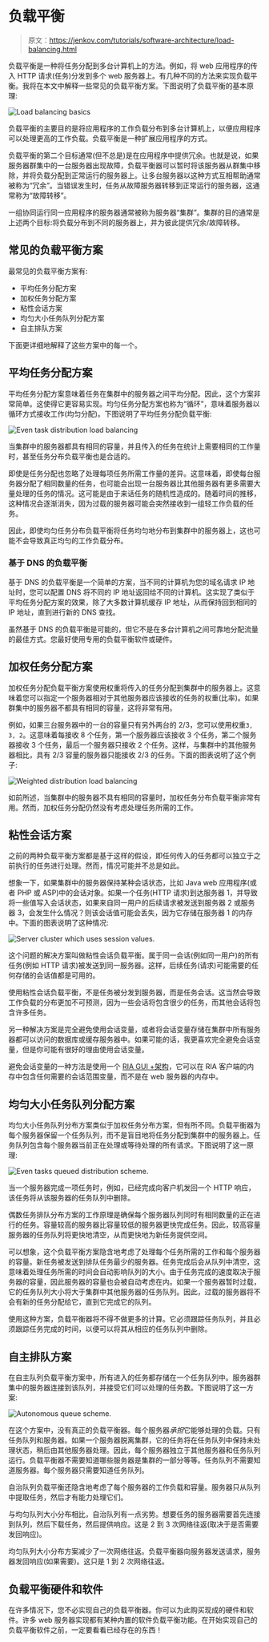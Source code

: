 # 负载平衡

> 原文：<https://jenkov.com/tutorials/software-architecture/load-balancing.html>

负载平衡是一种将任务分配到多台计算机上的方法。例如，将 web 应用程序的传入 HTTP 请求(任务)分发到多个 web 服务器上。有几种不同的方法来实现负载平衡。我将在本文中解释一些常见的负载平衡方案。下图说明了负载平衡的基本原理:

![Load balancing basics](img/137b5b15df77cb0494b3ddcf4a79978e.png)

负载平衡的主要目的是将应用程序的工作负载分布到多台计算机上，以便应用程序可以处理更高的工作负载。负载平衡是一种扩展应用程序的方式。

负载平衡的第二个目标通常(但不总是)是在应用程序中提供冗余。也就是说，如果服务器群集中的一台服务器出现故障，负载平衡器可以暂时将该服务器从群集中移除，并将负载分配到正常运行的服务器上。让多台服务器以这种方式互相帮助通常被称为“冗余”。当错误发生时，任务从故障服务器转移到正常运行的服务器，这通常称为“故障转移”。

一组协同运行同一应用程序的服务器通常被称为服务器“集群”。集群的目的通常是上述两个目标:将负载分布到不同的服务器上，并为彼此提供冗余/故障转移。

## 常见的负载平衡方案

最常见的负载平衡方案有:

*   平均任务分配方案
*   加权任务分配方案
*   粘性会话方案
*   均匀大小任务队列分配方案
*   自主排队方案

下面更详细地解释了这些方案中的每一个。

## 平均任务分配方案

平均任务分配方案意味着任务在集群中的服务器之间平均分配。因此，这个方案非常简单。这使得它更容易实现。均匀任务分配方案也称为“循环”，意味着服务器以循环方式接收工作(均匀分配)。下图说明了平均任务分配负载平衡:

![Even task distribution load balancing](img/4533b1238a809df56a3027d28265ab83.png)

当集群中的服务器都具有相同的容量，并且传入的任务在统计上需要相同的工作量时，甚至任务分布负载平衡也是合适的。

即使是任务分配也忽略了处理每项任务所需工作量的差异。这意味着，即使每台服务器分配了相同数量的任务，也可能会出现一台服务器比其他服务器有更多需要大量处理的任务的情况。这可能是由于来话任务的随机性造成的。随着时间的推移，这种情况会逐渐消失，因为过载的服务器可能会突然接收到一组轻工作负载的任务。

因此，即使均匀任务分布负载平衡将任务均匀地分布到集群中的服务器上，这也可能不会导致真正均匀的工作负载分布。

### 基于 DNS 的负载平衡

基于 DNS 的负载平衡是一个简单的方案，当不同的计算机为您的域名请求 IP 地址时，您可以配置 DNS 将不同的 IP 地址返回给不同的计算机。这实现了类似于平均任务分配方案的效果，除了大多数计算机缓存 IP 地址，从而保持回到相同的 IP 地址，直到进行新的 DNS 查找。

虽然基于 DNS 的负载平衡是可能的，但它不是在多台计算机之间可靠地分配流量的最佳方式。您最好使用专用的负载平衡软件或硬件。

## 加权任务分配方案

加权任务分配负载平衡方案使用权重将传入的任务分配到集群中的服务器上。这意味着您可以指定一个服务器相对于其他服务器应该接收的任务的权重(比率)。如果群集中的服务器不都具有相同的容量，这将非常有用。

例如，如果三台服务器中的一台的容量只有另外两台的 2/3，您可以使用权重`3, 3, 2`。这意味着每接收 8 个任务，第一个服务器应该接收 3 个任务，第二个服务器接收 3 个任务，最后一个服务器只接收 2 个任务。这样，与集群中的其他服务器相比，具有 2/3 容量的服务器只能接收 2/3 的任务。下面的图表说明了这个例子:

![Weighted distribution load balancing](img/431a3c8f95dac2d1a86143927e773540.png)

如前所述，当集群中的服务器不具有相同的容量时，加权任务分布负载平衡非常有用。然而，加权任务分配仍然没有考虑处理任务所需的工作。

## 粘性会话方案

之前的两种负载平衡方案都是基于这样的假设，即任何传入的任务都可以独立于之前执行的任务进行处理。然而，情况可能并不总是如此。

想象一下，如果集群中的服务器保持某种会话状态，比如 Java web 应用程序(或者 PHP 或 ASP)中的会话对象。如果一个任务(HTTP 请求)到达服务器 1，并导致将一些值写入会话状态，如果来自同一用户的后续请求被发送到服务器 2 或服务器 3，会发生什么情况？则该会话值可能会丢失，因为它存储在服务器 1 的内存中。下面的图表说明了这种情况:

![Server cluster which uses session values.](img/43eb1d4a3ae04efc1d784ab033d32a25.png)

这个问题的解决方案叫做粘性会话负载平衡。属于同一会话(例如同一用户)的所有任务(例如 HTTP 请求)被发送到同一服务器。这样，后续任务(请求)可能需要的任何存储的会话值都是可用的。

使用粘性会话负载平衡，不是任务被分发到服务器，而是任务会话。这当然会导致工作负载的分布更加不可预测，因为一些会话将包含很少的任务，而其他会话将包含许多任务。

另一种解决方案是完全避免使用会话变量，或者将会话变量存储在集群中所有服务器都可以访问的数据库或缓存服务器中。如果可能的话，我更喜欢完全避免会话变量，但是你可能有很好的理由使用会话变量。

避免会话变量的一种方法是使用一个 [RIA GUI +架构](/software-architecture/ria-architecture.html)，它可以在 RIA 客户端的内存中包含任何需要的会话范围变量，而不是在 web 服务器的内存中。

## 均匀大小任务队列分配方案

均匀大小任务队列分布方案类似于加权任务分布方案，但有所不同。负载平衡器为每个服务器保留一个任务队列，而不是盲目地将任务分配到集群中的服务器上。任务队列包含每个服务器当前正在处理或等待处理的所有请求。下图说明了这一原理:

![Even tasks queued distribution scheme.](img/3d9ce76172ea55b7ab53a60d1e3e551b.png)

当一个服务器完成一项任务时，例如，已经完成向客户机发回一个 HTTP 响应，该任务将从该服务器的任务队列中删除。

偶数任务排队分布方案的工作原理是确保每个服务器队列同时有相同数量的正在进行的任务。容量较高的服务器比容量较低的服务器更快完成任务。因此，较高容量服务器的任务队列将更快地清空，从而更快地为新任务提供空间。

可以想象，这个负载平衡方案隐含地考虑了处理每个任务所需的工作和每个服务器的容量。新任务被发送到排队任务最少的服务器。任务完成后会从队列中清空，这意味着处理任务所需的时间会自动影响队列的大小。由于任务完成的速度取决于服务器的容量，因此服务器的容量也会被自动考虑在内。如果一个服务器暂时过载，它的任务队列大小将大于集群中其他服务器的任务队列。因此，过载的服务器将不会有新的任务分配给它，直到它完成它的队列。

使用这种方案，负载平衡器将不得不做更多的计算。它必须跟踪任务队列，并且必须跟踪任务完成的时间，以便可以将其从相应的任务队列中删除。

## 自主排队方案

在自主队列负载平衡方案中，所有进入的任务都存储在一个任务队列中。服务器群集中的服务器连接到该队列，并接受它们可以处理的任务数。下图说明了这一方案:

![Autonomous queue scheme.](img/fb7e5496b2efa09271478f90fc19099c.png)

在这个方案中，没有真正的负载平衡器。每个服务器*承担*它能够处理的负载。只有任务队列和服务器。如果一个服务器脱离集群，它的任务将在任务队列中保持未处理状态，稍后由其他服务器处理。因此，每个服务器独立于其他服务器和任务队列运行。负载平衡器不需要知道哪些服务器是集群的一部分等等。任务队列不需要知道服务器。每个服务器只需要知道任务队列。

自治队列负载平衡还隐含地考虑了每个服务器的工作负载和容量。服务器只从队列中提取任务，然后才有能力处理它们。

与均匀队列大小分布相比，自治队列有一点劣势。想要任务的服务器需要首先连接到队列，然后下载任务，然后提供响应。这是 2 到 3 次网络往返(取决于是否需要发回响应)。

均匀队列大小分布方案减少了一次网络往返。负载平衡器向服务器发送请求，服务器发回响应(如果需要)。这只是 1 到 2 次网络往返。

## 负载平衡硬件和软件

在许多情况下，您不必实现自己的负载平衡器。你可以为此购买现成的硬件和软件。许多 web 服务器实现都有某种内置的软件负载平衡功能。在开始实现自己的负载平衡软件之前，一定要看看已经存在的东西！